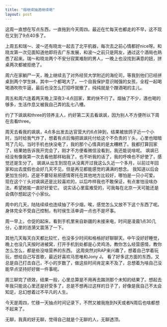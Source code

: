 ```yaml
---
title: "烟继续抽酒继续喝"
layout: post
---
```


这周一直想在写点东西，一直拖到今天周四。最近在忙每天也都走的不早，这不现在又到了9点40多了。

上周五和瑞～、波～还有晓龙一起去了北平机器，每次去之前心情都好nice呀。和晓龙第一次见面知道他即将去广东发展，和波～之前只是网友，通过这个酒局也熟悉了起来。瑞～和晓龙两个不安分寂寞难耐的男人，一晚上也没找到满意的妞，拼桌两次都被拒绝了。

周六在家躺尸一天，晚上继续去了对外经贸大学附近的海伦司，等我到他们已经拼桌到两个学生妹，其中一个都喝大了。一个自我保护意识贼强的女孩，全程一起喝喝酒吹吹牛逼，最后也没怎么打招呼就撤了，纯纯就是个蹭酒喝的主儿。

周五和周六连着两天晚上深夜3-4点回家，累的快不行了。烟抽了不少，酒也喝的够多，生活作息又被我自己弄的乱七八槽。

约了下飒飒和three的领养主人，约好第二天去看飒飒，因为别人不方便所以下周在去看three。

周天去看我的飒飒，4点多出发去达官营大约6点钟到，结果被放鸽子近一个小时，当时给我气炸了，想着有点后悔把飒飒托付给这个不负责的丫头，心里也暗暗骂了几句。当时手机也快没电了，我的那个心情真的是太糟糕了。我都打算回家了，结果她告诉我开完会了，刚才不方便看微信没看到，我还能说啥呢。
飒飒已经没有像我第一次去看他那样粘我了，也不听我的话了，我的呼唤也不好使了，感觉还是生分了。
飒飒从出生到现在从没离开过我这么久近一个多月，以前过年回家和出去度假也会好几天不见，但是再见都能感觉的满满的想念。
我知道以后会更加生份的，还是不要轻易把感情寄托在其他地方比较好，哪怕是一只小可爱。
现在这个丫头对飒飒还是比较喜欢的，以后咋样我也不敢保证，有点害怕没啥办法，希望她能一直好好爱它。
说实话心里蛮难受的，可我每在北京一天可能还是会偶尔想起这个小家伙。

周中的几天，陆陆续续也连续抽了不少烟，唉，感觉怎么又放不下这个东西了呢。身体完全不受自己控制，有时侯生活单调一点也不是坏事。

周一早上，仓促的起床，看到手机里来自新疆的未接来电，时间是凌晨1点30几分，心里的涟漪又震荡了一下。

其他几天每天白天都比较忙，也没多少时间和格格好好聊聊天。中午没好好睡觉，晚上也没几天按时进被窝，打开手机到处都是心灵鸡汤，教你怎么经营感情，教你怎么怎么，都是些没啥营养的东西。
这周突然对RAP来兴趣了，想着自己学着玩玩，想给自己写首歌，最近好喜欢马思唯和Jony J。
看了好多这方面的东西，又总是自己打击自己，不小的岁数了，做这些时间肯定来不及了，总想着为啥自己没能早点坚持好好做一件事呢。

周三聊完了绩效，结果一般，心里总算是不用再去踹测那个未知的结果了。想起去年我只能说心里还是好受多了，总是不想再过这样的日子了，好像是我自己不太会知足，总幻想着过不平凡的人生。

今天是周四，忙碌一天抽点时间记录下，不然又被我拖到N天或者N周后也啥都想不起来了。

无聊，我真的好无聊，觉得自己就是个无聊的人，无聊透顶。
